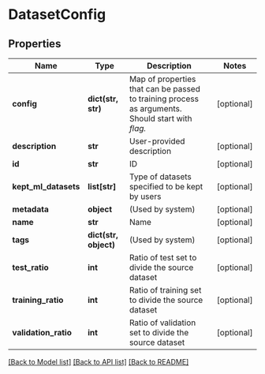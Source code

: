 # DatasetConfig

## Properties
Name | Type | Description | Notes
------------ | ------------- | ------------- | -------------
**config** | **dict(str, str)** | Map of properties that can be passed to training process as arguments. Should start with *flag.* | [optional] 
**description** | **str** | User-provided description | [optional] 
**id** | **str** | ID | [optional] 
**kept_ml_datasets** | **list[str]** | Type of datasets specified to be kept by users | [optional] 
**metadata** | **object** | (Used by system) | [optional] 
**name** | **str** | Name | [optional] 
**tags** | **dict(str, object)** | (Used by system) | [optional] 
**test_ratio** | **int** | Ratio of test set to divide the source dataset | [optional] 
**training_ratio** | **int** | Ratio of training set to divide the source dataset | [optional] 
**validation_ratio** | **int** | Ratio of validation set to divide the source dataset | [optional] 

[[Back to Model list]](../README.md#documentation-for-models) [[Back to API list]](../README.md#documentation-for-api-endpoints) [[Back to README]](../README.md)


